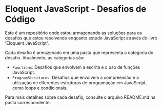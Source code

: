 # Eloquent JavaScript - Desafios de Código

Este é um repositório onde estou armazenando as soluções para os desafios que estou resolvendo enquanto estudo JavaScript através do livro 'Eloquent JavaScript'.

Cada desafio é armazenado em uma pasta que representa a categoria do desafio. Atualmente, as categorias são:

- `Functions`: Desafios que envolvem a escrita e o uso de funções JavaScript.
- `ProgramStructures`: Desafios que envolvem a compreensão e a utilização de diferentes estruturas de programação em JavaScript, como loops e condicionais.

Para mais detalhes sobre cada desafio, consulte o arquivo README.md na pasta correspondente.

